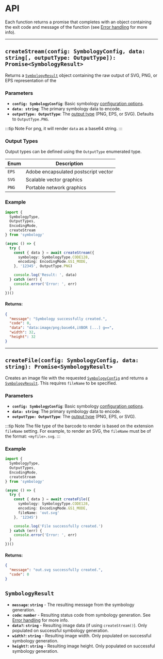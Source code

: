 # API

Each function returns a promise that completes with an object containing the exit code and message of the function (see [Error handling](error-handling.md) for more info).

----------


## `createStream(config: SymbologyConfig, data: string[, outputType: OutputType]): Promise<SymbologyResult>`

Returns a [`SymbologyResult`](#symbologyresult) object containing the raw output of SVG, PNG, or EPS representation of the 

### Parameters

* **`config: SymbologyConfig`**: Basic symbology [configuration options](options.md#basic-config).
* **`data: string`**: The primary symbology data to encode.
* **`outputType: OutputType`**: The [output type](options.md#output-options) (PNG, EPS, or SVG). Defaults to `OutputType.PNG`.

:::tip Note
For png, it will render `data` as a base64 string.
:::

### Output Types

Output types can be defined using the `OutputType` enumerated type.

| Enum   | Description                          |
|--------|--------------------------------------|
| `EPS`  | Adobe encapsulated postscript vector |
| `SVG`  | Scalable vector graphics             |
| `PNG`  | Portable network graphics            |

### Example

```ts
import {
  SymbologyType,
  OutputTypes,
  EncodingMode,
  createStream
} from 'symbology'

(async () => {
  try {
    const { data } = await createStream({
      symbology: SymbologyType.CODE128,
      encoding: EncodingMode.GS1_MODE,
    }, '12345', OutputType.PNG)

    console.log('Result: ', data)
  } catch (err) {
    console.error('Error: ', err)
  }
})()
```

#### Returns:

```json
{
  "message": "Symbology successfully created.",
  "code": 0,
  "data": "data:image/png;base64,iVBOR [...] g==",
  "width": 32,
  "height": 32
}
```
----------

## `createFile(config: SymbologyConfig, data: string): Promise<SymbologyResult>`

Creates an image file with the requested [`SymbologyConfig`](options.md#basic-config) and returns a [`SymbologyResult`](#symbologyresult). This requires `fileName` to be specified.

### Parameters

* **`config: SymbologyConfig`**: Basic symbology [configuration options](options.md#basic-config).
* **`data: string`**: The primary symbology data to encode.
* **`outputType: OutputType`**: The [output type](options.md#output-options) (PNG, EPS, or SVG).

:::tip Note
The file type of the barcode to render is based on the extension `fileName` setting.
For example, to render an SVG, the `fileName` must be of the format: `<myfile>.svg`.
:::

### Example

```ts
import {
  SymbologyType,
  OutputTypes,
  EncodingMode,
  createStream
} from 'symbology'

(async () => {
  try {
    const { data } = await createFile({
      symbology: SymbologyType.CODE128,
      encoding: EncodingMode.GS1_MODE,
      fileName: 'out.svg'
    }, '12345')

    console.log('File successfully created.')
  } catch (err) {
    console.error('Error: ', err)
  }
})()
```

#### Returns:

```json
{
  "message": "out.svg successfully created.",
  "code": 0
}
```

## `SymbologyResult`

* **`message`: `string`** - The resulting message from the symbology generation.
* **`code`: `number`** - Resulting status code from symbology generation. See [Error handling](error-handling.md) for more info.
* **`data?`: `string`** - Resulting image data (if using `createStream()`). Only populated on successful symbology generation.
* **`width?`: `string`** - Resulting image width. Only populated on successful symbology generation.
* **`height?`: `string`** - Resulting image height. Only populated on successful symbology generation.
